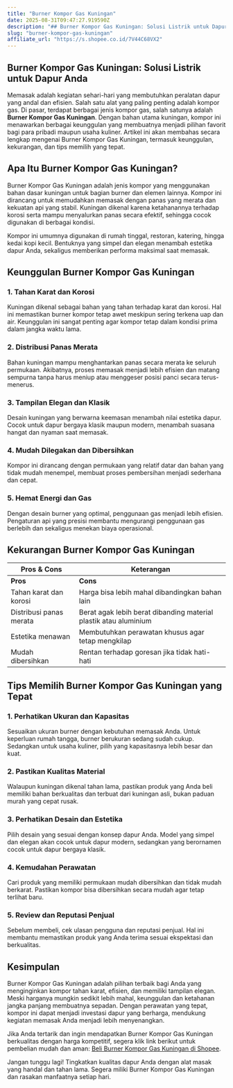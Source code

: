 ```yaml
---
title: "Burner Kompor Gas Kuningan"
date: 2025-08-31T09:47:27.919590Z
description: "## Burner Kompor Gas Kuningan: Solusi Listrik untuk Dapur Anda..."
slug: "burner-kompor-gas-kuningan"
affiliate_url: "https://s.shopee.co.id/7V44C68VX2"
---
```

## Burner Kompor Gas Kuningan: Solusi Listrik untuk Dapur Anda

Memasak adalah kegiatan sehari-hari yang membutuhkan peralatan dapur yang andal dan efisien. Salah satu alat yang paling penting adalah kompor gas. Di pasar, terdapat berbagai jenis kompor gas, salah satunya adalah **Burner Kompor Gas Kuningan**. Dengan bahan utama kuningan, kompor ini menawarkan berbagai keunggulan yang membuatnya menjadi pilihan favorit bagi para pribadi maupun usaha kuliner. Artikel ini akan membahas secara lengkap mengenai Burner Kompor Gas Kuningan, termasuk keunggulan, kekurangan, dan tips memilih yang tepat.

## Apa Itu Burner Kompor Gas Kuningan?

Burner Kompor Gas Kuningan adalah jenis kompor yang menggunakan bahan dasar kuningan untuk bagian burner dan elemen lainnya. Kompor ini dirancang untuk memudahkan memasak dengan panas yang merata dan kekuatan api yang stabil. Kuningan dikenal karena ketahanannya terhadap korosi serta mampu menyalurkan panas secara efektif, sehingga cocok digunakan di berbagai kondisi.

Kompor ini umumnya digunakan di rumah tinggal, restoran, katering, hingga kedai kopi kecil. Bentuknya yang simpel dan elegan menambah estetika dapur Anda, sekaligus memberikan performa maksimal saat memasak.

## Keunggulan Burner Kompor Gas Kuningan

### 1. Tahan Karat dan Korosi

Kuningan dikenal sebagai bahan yang tahan terhadap karat dan korosi. Hal ini memastikan burner kompor tetap awet meskipun sering terkena uap dan air. Keunggulan ini sangat penting agar kompor tetap dalam kondisi prima dalam jangka waktu lama.

### 2. Distribusi Panas Merata

Bahan kuningan mampu menghantarkan panas secara merata ke seluruh permukaan. Akibatnya, proses memasak menjadi lebih efisien dan matang sempurna tanpa harus meniup atau menggeser posisi panci secara terus-menerus.

### 3. Tampilan Elegan dan Klasik

Desain kuningan yang berwarna keemasan menambah nilai estetika dapur. Cocok untuk dapur bergaya klasik maupun modern, menambah suasana hangat dan nyaman saat memasak.

### 4. Mudah Dilegakan dan Dibersihkan

Kompor ini dirancang dengan permukaan yang relatif datar dan bahan yang tidak mudah menempel, membuat proses pembersihan menjadi sederhana dan cepat.

### 5. Hemat Energi dan Gas

Dengan desain burner yang optimal, penggunaan gas menjadi lebih efisien. Pengaturan api yang presisi membantu mengurangi penggunaan gas berlebih dan sekaligus menekan biaya operasional.

## Kekurangan Burner Kompor Gas Kuningan

| **Pros & Cons** | **Keterangan** |
|------------------|----------------|
| **Pros**        | **Cons**       |
| Tahan karat dan korosi | Harga bisa lebih mahal dibandingkan bahan lain |
| Distribusi panas merata | Berat agak lebih berat dibanding material plastik atau aluminium |
| Estetika menawan | Membutuhkan perawatan khusus agar tetap mengkilap |
| Mudah dibersihkan | Rentan terhadap goresan jika tidak hati-hati |

## Tips Memilih Burner Kompor Gas Kuningan yang Tepat

### 1. Perhatikan Ukuran dan Kapasitas

Sesuaikan ukuran burner dengan kebutuhan memasak Anda. Untuk keperluan rumah tangga, burner berukuran sedang sudah cukup. Sedangkan untuk usaha kuliner, pilih yang kapasitasnya lebih besar dan kuat.

### 2. Pastikan Kualitas Material

Walaupun kuningan dikenal tahan lama, pastikan produk yang Anda beli memiliki bahan berkualitas dan terbuat dari kuningan asli, bukan paduan murah yang cepat rusak.

### 3. Perhatikan Desain dan Estetika

Pilih desain yang sesuai dengan konsep dapur Anda. Model yang simpel dan elegan akan cocok untuk dapur modern, sedangkan yang berornamen cocok untuk dapur bergaya klasik.

### 4. Kemudahan Perawatan

Cari produk yang memiliki permukaan mudah dibersihkan dan tidak mudah berkarat. Pastikan kompor bisa dibersihkan secara mudah agar tetap terlihat baru.

### 5. Review dan Reputasi Penjual

Sebelum membeli, cek ulasan pengguna dan reputasi penjual. Hal ini membantu memastikan produk yang Anda terima sesuai ekspektasi dan berkualitas.

## Kesimpulan

Burner Kompor Gas Kuningan adalah pilihan terbaik bagi Anda yang menginginkan kompor tahan karat, efisien, dan memiliki tampilan elegan. Meski harganya mungkin sedikit lebih mahal, keunggulan dan ketahanan jangka panjang membuatnya sepadan. Dengan perawatan yang tepat, kompor ini dapat menjadi investasi dapur yang berharga, mendukung kegiatan memasak Anda menjadi lebih menyenangkan.

Jika Anda tertarik dan ingin mendapatkan Burner Kompor Gas Kuningan berkualitas dengan harga kompetitif, segera klik link berikut untuk pembelian mudah dan aman: [Beli Burner Kompor Gas Kuningan di Shopee](https://s.shopee.co.id/7V44C68VX2).

Jangan tunggu lagi! Tingkatkan kualitas dapur Anda dengan alat masak yang handal dan tahan lama. Segera miliki Burner Kompor Gas Kuningan dan rasakan manfaatnya setiap hari.